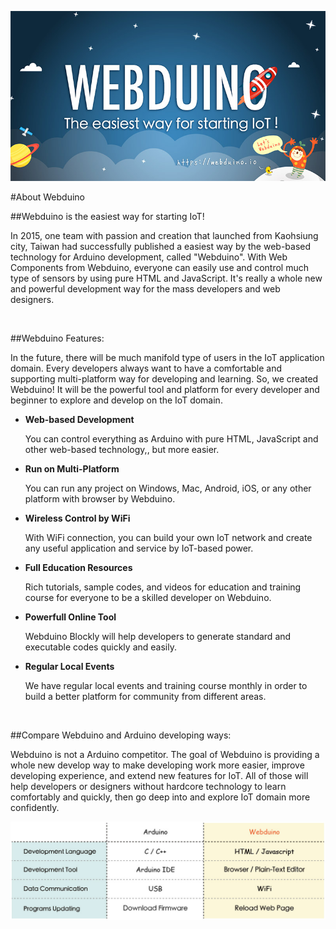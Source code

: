 ![about webduino](img/banner.jpg)

#About Webduino

##Webduino is the easiest way for starting IoT!

In 2015, one team with passion and creation that launched from Kaohsiung city, Taiwan had successfully published a easiest way by the web-based technology for Arduino development, called "Webduino". With Web Components from Webduino, everyone can easily use and control much type of sensors by using pure HTML and JavaScript.  It's really a whole new and powerful development way for the mass developers and web designers.

<br/>

##Webduino Features:

In the future, there will be much manifold type of users in the IoT application domain. Every developers always want to have a comfortable and supporting multi-platform way for developing and learning. So, we created Webduino! It will be the powerful tool and platform for every developer and beginner to explore and develop on the IoT domain.

- **Web-based Development**

	You can control everything as Arduino with pure HTML, JavaScript and other web-based technology,, but more easier.

- **Run on Multi-Platform**

	You can run any project on Windows, Mac, Android, iOS, or any other platform with browser by Webduino.

- **Wireless Control by WiFi**

	With WiFi connection, you can build your own IoT network and create any useful application and service by IoT-based power.

- **Full Education Resources**

	Rich tutorials, sample codes, and videos for education and training course for everyone to be a skilled developer on Webduino.

- **Powerfull Online Tool**

	Webduino Blockly will help developers to generate standard and executable codes quickly and easily.

- **Regular Local Events**

	We have regular local events and training course monthly in order to build a better platform for community from different areas.

<br/>

##Compare Webduino and Arduino developing ways:

Webduino is not a Arduino competitor. The goal of Webduino is providing a whole new develop way to make developing work more easier, improve developing experience, and extend new features for IoT. All of those will help developers or designers without hardcore technology to learn comfortably and quickly, then go deep into and explore IoT domain more confidently.

![webduino-arduino](img/webduino-arduino.jpg)
